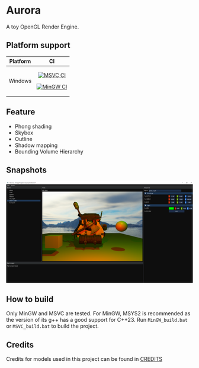 # Aurora
A toy OpenGL Render Engine.

## Platform support
| Platform | CI |
|----------|:--:|
| Windows | <p>[![MSVC CI](https://github.com/JHex-git/Aurora/actions/workflows/MSVC.yml/badge.svg)](https://github.com/JHex-git/Aurora/actions/workflows/MSVC.yml)</p> <p>[![MinGW CI](https://github.com/JHex-git/Aurora/actions/workflows/MinGW.yml/badge.svg)](https://github.com/JHex-git/Aurora/actions/workflows/MSVC.yml)</p> |

## Feature
* Phong shading
* Skybox
* Outline
* Shadow mapping
* Bounding Volume Hierarchy

## Snapshots
![Overview](docs/snapshots/overview.png)

## How to build
Only MinGW and MSVC are tested. For MinGW, MSYS2 is recommended as the version of its g++ has a good support for C++23. Run `MinGW_build.bat` or `MSVC_build.bat` to build the project.

## Credits
Credits for models used in this project can be found in [CREDITS](./CREDITS)